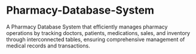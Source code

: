 # Pharmacy-Database-System
A Pharmacy Database System that efficiently manages pharmacy operations by tracking doctors, patients, medications, sales, and inventory through interconnected tables, ensuring comprehensive management of medical records and transactions.
